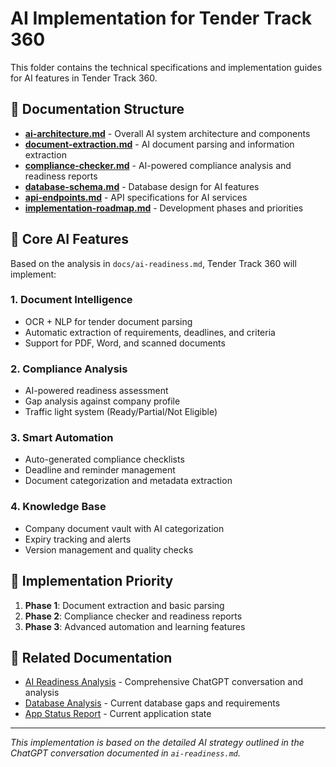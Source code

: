 # AI Implementation for Tender Track 360

This folder contains the technical specifications and implementation guides for AI features in Tender Track 360.

## 📁 Documentation Structure

- **[ai-architecture.md](./ai-architecture.md)** - Overall AI system architecture and components
- **[document-extraction.md](./document-extraction.md)** - AI document parsing and information extraction
- **[compliance-checker.md](./compliance-checker.md)** - AI-powered compliance analysis and readiness reports
- **[database-schema.md](./database-schema.md)** - Database design for AI features
- **[api-endpoints.md](./api-endpoints.md)** - API specifications for AI services
- **[implementation-roadmap.md](./implementation-roadmap.md)** - Development phases and priorities

## 🎯 Core AI Features

Based on the analysis in `docs/ai-readiness.md`, Tender Track 360 will implement:

### 1. **Document Intelligence**

- OCR + NLP for tender document parsing
- Automatic extraction of requirements, deadlines, and criteria
- Support for PDF, Word, and scanned documents

### 2. **Compliance Analysis**

- AI-powered readiness assessment
- Gap analysis against company profile
- Traffic light system (Ready/Partial/Not Eligible)

### 3. **Smart Automation**

- Auto-generated compliance checklists
- Deadline and reminder management
- Document categorization and metadata extraction

### 4. **Knowledge Base**

- Company document vault with AI categorization
- Expiry tracking and alerts
- Version management and quality checks

## 🚀 Implementation Priority

1. **Phase 1**: Document extraction and basic parsing
2. **Phase 2**: Compliance checker and readiness reports
3. **Phase 3**: Advanced automation and learning features

## 🔗 Related Documentation

- [AI Readiness Analysis](../ai-readiness.md) - Comprehensive ChatGPT conversation and analysis
- [Database Analysis](../user-database-analysis.md) - Current database gaps and requirements
- [App Status Report](../app-status-report.md) - Current application state

---

_This implementation is based on the detailed AI strategy outlined in the ChatGPT conversation documented in `ai-readiness.md`._
